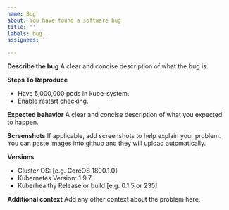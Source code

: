```yaml
---
name: Bug
about: You have found a software bug
title: ''
labels: bug
assignees: ''

---
```


**Describe the bug**
A clear and concise description of what the bug is.

**Steps To Reproduce**
- Have 5,000,000 pods in kube-system.
- Enable restart checking.

**Expected behavior**
A clear and concise description of what you expected to happen.

**Screenshots**
If applicable, add screenshots to help explain your problem.  You can paste images into github and they will upload automatically.

**Versions**
 - Cluster OS: [e.g. CoreOS 1800.1.0]
 - Kubernetes Version: 1.9.7
 - Kuberhealthy Release or build [e.g. 0.1.5 or 235]

**Additional context**
Add any other context about the problem here.
